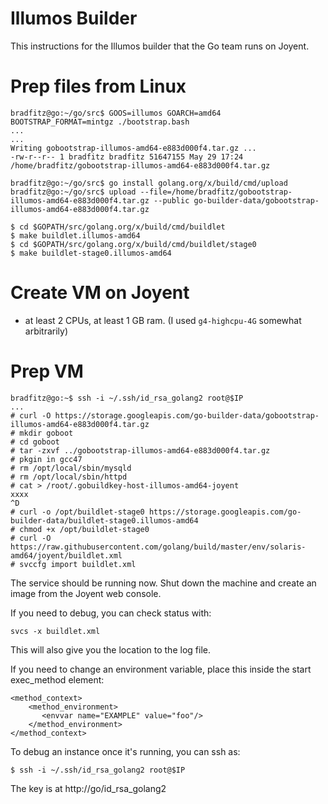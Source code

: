 # Illumos Builder

This instructions for the Illumos builder that the Go team runs on Joyent.

# Prep files from Linux

```
bradfitz@go:~/go/src$ GOOS=illumos GOARCH=amd64 BOOTSTRAP_FORMAT=mintgz ./bootstrap.bash
...
...
Writing gobootstrap-illumos-amd64-e883d000f4.tar.gz ...
-rw-r--r-- 1 bradfitz bradfitz 51647155 May 29 17:24 /home/bradfitz/gobootstrap-illumos-amd64-e883d000f4.tar.gz

bradfitz@go:~/go/src$ go install golang.org/x/build/cmd/upload
bradfitz@go:~/go/src$ upload --file=/home/bradfitz/gobootstrap-illumos-amd64-e883d000f4.tar.gz --public go-builder-data/gobootstrap-illumos-amd64-e883d000f4.tar.gz

$ cd $GOPATH/src/golang.org/x/build/cmd/buildlet
$ make buildlet.illumos-amd64
$ cd $GOPATH/src/golang.org/x/build/cmd/buildlet/stage0
$ make buildlet-stage0.illumos-amd64

```

# Create VM on Joyent

* at least 2 CPUs, at least 1 GB ram. (I used `g4-highcpu-4G` somewhat arbitrarily)

# Prep VM

```
bradfitz@go:~$ ssh -i ~/.ssh/id_rsa_golang2 root@$IP
...
# curl -O https://storage.googleapis.com/go-builder-data/gobootstrap-illumos-amd64-e883d000f4.tar.gz
# mkdir goboot
# cd goboot
# tar -zxvf ../gobootstrap-illumos-amd64-e883d000f4.tar.gz
# pkgin in gcc47
# rm /opt/local/sbin/mysqld
# rm /opt/local/sbin/httpd
# cat > /root/.gobuildkey-host-illumos-amd64-joyent
xxxx
^D
# curl -o /opt/buildlet-stage0 https://storage.googleapis.com/go-builder-data/buildlet-stage0.illumos-amd64
# chmod +x /opt/buildlet-stage0
# curl -O https://raw.githubusercontent.com/golang/build/master/env/solaris-amd64/joyent/buildlet.xml
# svccfg import buildlet.xml
```

The service should be running now. Shut down the machine and create an
image from the Joyent web console.

If you need to debug, you can check status with:

```
svcs -x buildlet.xml
```

This will also give you the location to the log file.

If you need to change an environment variable, place this inside the start
exec_method element:

```
<method_context>
    <method_environment>
       <envvar name="EXAMPLE" value="foo"/>
    </method_environment>
</method_context>
```

To debug an instance once it's running, you can ssh as:

```
$ ssh -i ~/.ssh/id_rsa_golang2 root@$IP
```

The key is at http://go/id_rsa_golang2
